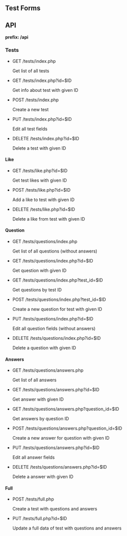 ## Test Forms

## API

**prefix: /api**

### Tests

- GET /tests/index.php

  Get list of all tests

- GET /tests/index.php?id=$ID

  Get info about test with given ID

- POST /tests/index.php

  Create a new test

- PUT /tests/index.php?id=$ID

  Edit all test fields

- DELETE /tests/index.php?id=$ID

  Delete a test with given ID

#### Like

- GET /tests/like.php?id=$ID

  Get test likes with given ID

- POST /tests/like.php?id=$ID

  Add a like to test with given ID

- DELETE /tests/like.php?id=$ID

  Delete a like from test with given ID

#### Question

- GET /tests/questions/index.php

  Get list of all questions (without answers)

- GET /tests/questions/index.php?id=$ID

  Get question with given ID

- GET /tests/questions/index.php?test_id=$ID

  Get questions by test ID

- POST /tests/questions/index.php?test_id=$ID

  Create a new question for test with given ID

- PUT /tests/questions/index.php?id=$ID

  Edit all question fields (without answers)

- DELETE /tests/questions/index.php?id=$ID

  Delete a question with given ID

#### Answers

- GET /tests/questions/answers.php

  Get list of all answers

- GET /tests/questions/answers.php?id=$ID

  Get answer with given ID

- GET /tests/questions/answers.php?question_id=$ID

  Get answers by question ID

- POST /tests/questions/answers.php?question_id=$ID

  Create a new answer for question with given ID

- PUT /tests/questions/answers.php?id=$ID

  Edit all answer fields

- DELETE /tests/questions/answers.php?id=$ID

  Delete a answer with given ID

#### Full

- POST /tests/full.php

  Create a test with questions and answers

- PUT /tests/full.php?id=$ID

  Update a full data of test with questions and answers
